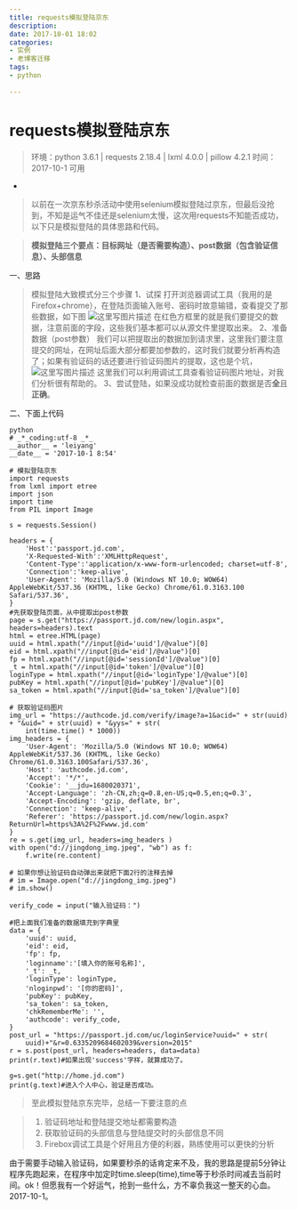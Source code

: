 ```yaml
---
title: requests模拟登陆京东
description:  
date: 2017-10-01 18:02  
categories:
- 实例   
- 老博客迁移
tags:  
- python  
 
---
```

requests模拟登陆京东
==
>环境：python 3.6.1 | requests 2.18.4  |  lxml 4.0.0 | pillow 4.2.1
>时间：2017-10-1 可用

-

>以前在一次京东秒杀活动中使用selenium模拟登陆过京东，但最后没抢到，不知是运气不佳还是selenium太慢，这次用requests不知能否成功，以下只是模拟登陆的具体思路和代码。



>**模拟登陆三个要点：目标网址（是否需要构造）、post数据（包含验证信息）、头部信息**

一、思路
>模拟登陆大致模式分三个步骤
>1、试探
>打开浏览器调试工具（我用的是Firefox+chrome），在登陆页面输入账号、密码时故意输错，查看提交了那些数据，如下图
>![这里写图片描述](https://imgconvert.csdnimg.cn/aHR0cDovL2ltZy5ibG9nLmNzZG4ubmV0LzIwMTcxMDAxMjMxMTExMzAx?x-oss-process=image/format,png)
>在红色方框里的就是我们要提交的数据，注意前面的字段，这些我们基本都可以从源文件里提取出来。
>2、准备数据（post参数）
>我们可以把提取出的数据加到请求里，这里我们要注意提交的网址，在网址后面大部分都要加参数的，这时我们就要分析再构造了；如果有验证码的话还要进行验证码图片的提取，这也是个坑，
>![这里写图片描述](https://imgconvert.csdnimg.cn/aHR0cDovL2ltZy5ibG9nLmNzZG4ubmV0LzIwMTcxMDAxMjMyNzE5NzIx?x-oss-process=image/format,png)
>这里我们可以利用调试工具查看验证码图片地址，对我们分析很有帮助的。
>3、尝试登陆，如果没成功就检查前面的数据是否**全**且**正确**。

二、下面上代码

```
python
# _*_coding:utf-8 _*_
__author__ = 'leiyang'
__date__ = '2017-10-1 8:54'

# 模拟登陆京东
import requests
from lxml import etree
import json
import time
from PIL import Image

s = requests.Session()

headers = {
    'Host':'passport.jd.com',
    'X-Requested-With':'XMLHttpRequest',
    'Content-Type':'application/x-www-form-urlencoded; charset=utf-8',
    'Connection':'keep-alive',
    'User-Agent': 'Mozilla/5.0 (Windows NT 10.0; WOW64) AppleWebKit/537.36 (KHTML, like Gecko) Chrome/61.0.3163.100 Safari/537.36',
}
#先获取登陆页面，从中提取出post参数
page = s.get("https://passport.jd.com/new/login.aspx", headers=headers).text
html = etree.HTML(page)
uuid = html.xpath("//input[@id='uuid']/@value")[0]
eid = html.xpath("//input[@id='eid']/@value")[0]
fp = html.xpath("//input[@id='sessionId']/@value")[0]
_t = html.xpath("//input[@id='token']/@value")[0]
loginType = html.xpath("//input[@id='loginType']/@value")[0]
pubKey = html.xpath("//input[@id='pubKey']/@value")[0]
sa_token = html.xpath("//input[@id='sa_token']/@value")[0]

# 获取验证码图片
img_url = "https://authcode.jd.com/verify/image?a=1&acid=" + str(uuid) + "&uid=" + str(uuid) + "&yys=" + str(
    int(time.time() * 1000))
img_headers = {
    'User-Agent': 'Mozilla/5.0 (Windows NT 10.0; WOW64) AppleWebKit/537.36 (KHTML, like Gecko) Chrome/61.0.3163.100Safari/537.36',
    'Host': 'authcode.jd.com',
    'Accept': '*/*',
    'Cookie': '__jdu=1680020371',
    'Accept-Language': 'zh-CN,zh;q=0.8,en-US;q=0.5,en;q=0.3',
    'Accept-Encoding': 'gzip, deflate, br',
    'Connection': 'keep-alive',
    'Referer': 'https://passport.jd.com/new/login.aspx?ReturnUrl=https%3A%2F%2Fwww.jd.com'
}
re = s.get(img_url, headers=img_headers )
with open("d://jingdong_img.jpeg", "wb") as f:
    f.write(re.content)
    
# 如果你想让验证码自动弹出来就把下面2行的注释去掉
# im = Image.open("d://jingdong_img.jpeg")
# im.show()

verify_code = input("输入验证码：")

#把上面我们准备的数据填充到字典里
data = {
    'uuid': uuid,
    'eid': eid,
    'fp': fp,
    'loginname':'[填入你的账号名称]',
    '_t': _t,
    'loginType': loginType,
    'nloginpwd': '[你的密码]',
    'pubKey': pubKey,
    'sa_token': sa_token,
    'chkRememberMe': '',
    'authcode': verify_code,
}
post_url = "https://passport.jd.com/uc/loginService?uuid=" + str(
    uuid)+"&r=0.6335209684602039&version=2015"
r = s.post(post_url, headers=headers, data=data)
print(r.text)#如果出现'success'字样，就算成功了。

g=s.get("http://home.jd.com")
print(g.text)#进入个人中心，验证是否成功。

```
>至此模拟登陆京东完毕，总结一下要注意的点

 >1. 验证码地址和登陆提交地址都需要构造
> 2. 获取验证码的头部信息与登陆提交时的头部信息不同
> 3. Firebox调试工具是个好用且方便的利器，熟练使用可以更快的分析

由于需要手动输入验证码，如果要秒杀的话肯定来不及，我的思路是提前5分钟让程序先跑起来，在程序中加定时time.sleep(time),time等于秒杀时间减去当前时间。ok！但愿我有一个好运气，抢到一些什么，方不辜负我这一整天的心血。2017-10-1。